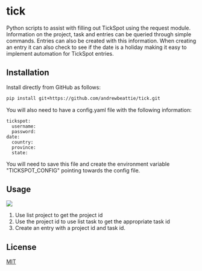 # tick

Python scripts to assist with filling out TickSpot using the request module. Information on the project, task and entries can be queried
through simple commands. Entries can also be created with this information. When creating an entry it can
also check to see if the date is a holiday making it easy to implement automation for TickSpot entries.

## Installation
Install directly from GitHub as follows:


```bash
pip install git+https://github.com/andrewbeattie/tick.git
```
You will also need to have a config.yaml file with the following information:
```
tickspot:
  username:
  password:
date:
  country:
  province:
  state:
```
You will need to save this file and create the environment variable "TICKSPOT_CONFIG" pointing towards the config file.

## Usage

![](https://i.imgur.com/aapxUnH.png)

1. Use list project to get the project id
2. Use the project id to use list task to get the appropriate task id
3. Create an entry with a project id and task id.

## License
[MIT](https://choosealicense.com/licenses/mit)
